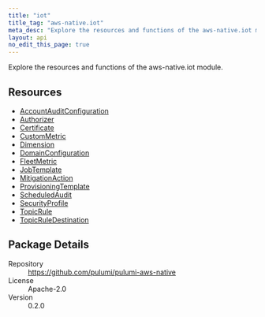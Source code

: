 ```yaml
---
title: "iot"
title_tag: "aws-native.iot"
meta_desc: "Explore the resources and functions of the aws-native.iot module."
layout: api
no_edit_this_page: true
---
```


<!-- WARNING: this file was generated by Pulumi Docs Generator. -->
<!-- Do not edit by hand unless you're certain you know what you are doing! -->

Explore the resources and functions of the aws-native.iot module.

<h2 id="resources">Resources</h2>
<ul class="api">
    <li><a href="accountauditconfiguration" title="AccountAuditConfiguration"><span class="symbol resource"></span>AccountAuditConfiguration</a></li>
    <li><a href="authorizer" title="Authorizer"><span class="symbol resource"></span>Authorizer</a></li>
    <li><a href="certificate" title="Certificate"><span class="symbol resource"></span>Certificate</a></li>
    <li><a href="custommetric" title="CustomMetric"><span class="symbol resource"></span>CustomMetric</a></li>
    <li><a href="dimension" title="Dimension"><span class="symbol resource"></span>Dimension</a></li>
    <li><a href="domainconfiguration" title="DomainConfiguration"><span class="symbol resource"></span>DomainConfiguration</a></li>
    <li><a href="fleetmetric" title="FleetMetric"><span class="symbol resource"></span>FleetMetric</a></li>
    <li><a href="jobtemplate" title="JobTemplate"><span class="symbol resource"></span>JobTemplate</a></li>
    <li><a href="mitigationaction" title="MitigationAction"><span class="symbol resource"></span>MitigationAction</a></li>
    <li><a href="provisioningtemplate" title="ProvisioningTemplate"><span class="symbol resource"></span>ProvisioningTemplate</a></li>
    <li><a href="scheduledaudit" title="ScheduledAudit"><span class="symbol resource"></span>ScheduledAudit</a></li>
    <li><a href="securityprofile" title="SecurityProfile"><span class="symbol resource"></span>SecurityProfile</a></li>
    <li><a href="topicrule" title="TopicRule"><span class="symbol resource"></span>TopicRule</a></li>
    <li><a href="topicruledestination" title="TopicRuleDestination"><span class="symbol resource"></span>TopicRuleDestination</a></li>
</ul>

<h2 id="package-details">Package Details</h2>
<dl class="package-details">
	<dt>Repository</dt>
	<dd><a href="https://github.com/pulumi/pulumi-aws-native">https://github.com/pulumi/pulumi-aws-native</a></dd>
	<dt>License</dt>
	<dd>Apache-2.0</dd>
	<dt>Version</dt>
	<dd>0.2.0</dd>
</dl>

